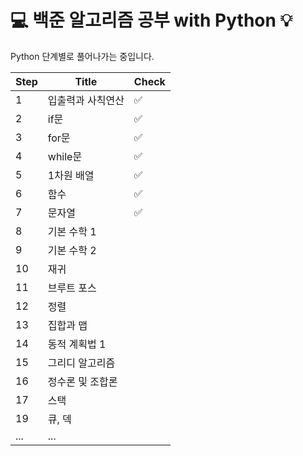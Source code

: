 # 💻 백준 알고리즘 공부 with Python 💡 

Python 단계별로 풀어나가는 중입니다.

| Step  | Title  |  Check  |
|---|---|---|
| 1  | 입출력과 사칙연산  | ✅  |
| 2  | if문  |  ✅ |
| 3  | 	for문  |  ✅ |
| 4  | 	while문  |  ✅ |
| 5  |  	1차원 배열 |  ✅ |
| 6  | 	함수  | ✅  |
| 7  | 	문자열  | ✅ |
| 8  | 	기본 수학 1  |   |
| 9  | 	기본 수학 2  |   |
| 10  | 	재귀  |   |
| 11  |  	브루트 포스 |   |
| 12  | 	정렬  |   |
| 13  | 	집합과 맵  |   |
| 14  |	동적 계획법 1  |   |
| 15  | 	그리디 알고리즘 |   |
| 16  | 	정수론 및 조합론  |   |
| 17  | 		스택  |   |
| 19  | 		큐, 덱  |   |
| ...  | 	... |   |
